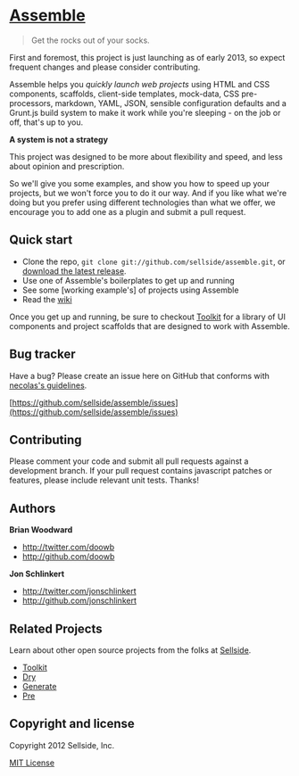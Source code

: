 # [Assemble](http://assemble.io)

> Get the rocks out of your socks.


First and foremost, this project is just launching as of early 2013, so expect frequent changes and please consider contributing.


Assemble helps you _quickly launch web projects_ using HTML and CSS components, scaffolds, client-side templates, mock-data, CSS pre-processors, markdown, YAML, JSON, sensible configuration defaults and a Grunt.js build system to make it work while you're sleeping - on the job or off, that's up to you.


**A system is not a strategy**

This project was designed to be more about flexibility and speed, and less about opinion and prescription.

So we'll give you some examples, and show you how to speed up your projects, but we won't force you to do it our way. And if you like what we're doing but you prefer using different technologies than what we offer, we encourage you to add one as a plugin and submit a pull request.



## Quick start

  * Clone the repo, `git clone git://github.com/sellside/assemble.git`, or [download the latest release](https://github.com/sellside/assemble/zipball/master).
  * Use one of Assemble's boilerplates to get up and running
  * See some [working example's] of projects using Assemble
  * Read the [wiki](https://github.com/sellside/assemble/wiki)

Once you get up and running, be sure to checkout [Toolkit](http://toolkit.io) for a library of UI components and project scaffolds that are designed to work with Assemble.



## Bug tracker
Have a bug? Please create an issue here on GitHub that conforms with [necolas's guidelines](https://github.com/necolas/issue-guidelines).

[https://github.com/sellside/assemble/issues](https://github.com/sellside/assemble/issues)



## Contributing
Please comment your code and submit all pull requests against a development branch. If your pull request contains javascript patches or features, please include relevant unit tests. Thanks!



## Authors

**Brian Woodward**

+ http://twitter.com/doowb
+ http://github.com/doowb

**Jon Schlinkert**

+ http://twitter.com/jonschlinkert
+ http://github.com/jonschlinkert



## Related Projects
Learn about other open source projects from the folks at [Sellside](http://www.sellside.com).

+ [Toolkit](http://toolkit.io)
+ [Dry](http://dry.io)
+ [Generate](http://generate.github.com)
+ [Pre](http://pre.io)



## Copyright and license

Copyright 2012 Sellside, Inc.

[MIT License](LICENSE-MIT)